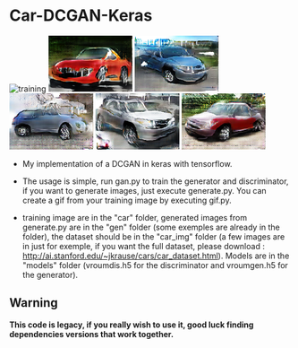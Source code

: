 # Car-DCGAN-Keras

![training](training.gif)
![exemple](gen/1554321002.6462195_1.0.png)
![exemple2](gen/1554321003.574246_1.0.png)
![exemple3](gen/1554321001.9909716_1.0.png)
![exemple4](gen/1554321002.7688928_1.0.png)
![exemple5](gen/1554321002.9354467_1.0.png)

* My implementation of a DCGAN in keras with tensorflow.

* The usage is simple, run gan.py to train the generator and discriminator, if you want to generate images, just execute generate.py.
You can create a gif from your training image by executing gif.py.

* training image are in the "car" folder, generated images from generate.py are in the "gen" folder (some exemples are already in the folder), the dataset should be in the "car_img" folder (a few images are in just for exemple, if you want the full dataset, please download : http://ai.stanford.edu/~jkrause/cars/car_dataset.html). Models are in the "models" folder (vroumdis.h5 for the discriminator and vroumgen.h5 for the generator).


## Warning

**This code is legacy, if you really wish to use it, good luck finding dependencies versions that work together.**